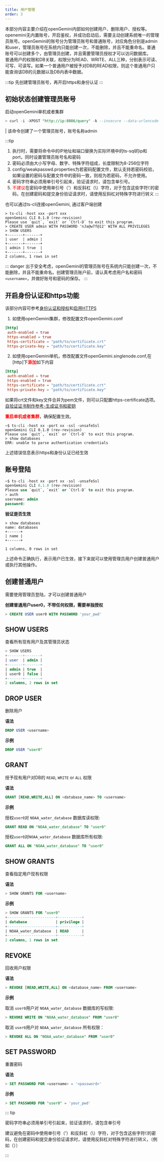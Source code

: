 ```yaml
---
title: 用户管理
order: 3
---
```


本部分内容主要介绍在openGemini内部如何创建用户、删除用户、授权等。  
openemini无内置账号，开启鉴权，并成功启动后，需要主动创建系统唯一的管理员账号。openGemini的账号分为管理员账号和普通账号，对应角色分别是admin和user，管理员账号在系统内只能创建一次，不能删除，并且不能重命名。普通账号可以创建多个，由管理员创建，并且需要管理员授权才可以访问数据库。  
普通用户的权限和DB关联，权限分为READ、WRITE、ALL三种，分别表示可读、可写、可读写。如果一个普通用户被授予对DB的READ权限，则这个普通用户只能查询该DB的元数据以及DB内表中数据。

:::tip
先创建管理员账号，再开启https和身份认证
:::

## 初始状态创建管理员账号
启动openGemini单机或者集群
```sql
> curl -i -XPOST "http://ip:8086/query" -k --insecure --data-urlencode "q=CREATE USER admin WITH PASSWORD 'admin-passwd' WITH ALL PRIVILEGES"
```
| 该命令创建了一个管理员账号，账号名称admin

:::tip
1. 执行时，需要将命令中的IP地址和端口替换为实际环境中的ts-sql的ip和port，同时设置管理员账号名和密码
2. 密码必须由大小写字母、数字、特殊字符组成，长度限制为8-256位字符
3. config/weakpasswd.properties为若密码配置文件，默认支持若密码校验，如果设置的密码与配置文件中的密码一致，则视为若密码，不允许使用。
4. 密码字符串必须用单引号引起来，验证请求时，请包含单引号。
5. <font color=red>不建议</font>在密码中使用单引号（‘）和反斜杠（\）字符，对于包含这些字符\’的密码，在创建密码和提交身份验证请求时，请使用反斜杠对特殊字符进行转义
:::

也可以通过ts-cli连接openGemini, 通过客户端创建
```shell
> ts-cli -host xxx -port xxx
openGemini CLI 0.1.0 (rev-revision)
Please use `quit`, `exit` or `Ctrl-D` to exit this program.
> CREATE USER admin WITH PASSWORD 'nJa@w7f@12' WITH ALL PRIVILEGES
> SHOW USERS
+-------+-------+
| user  | admin | 
+-------+-------+
| admin | true  |
+-------+-------+
2 columns, 1 rows in set
```
::: danger
出于安全考虑，openGemini的管理员账号在系统内只能创建一次，不能删除，并且不能重命名。创建管理员账户前，请认真考虑用户名和密码`<username>`，并做好账号和密码的保存。
:::

## 开启身份认证和https功能
该部分内容可参考[身份认证和授权](./authentication_and_authorization.md)和[启用HTTPS](./https.md)
1. 如使用openGemini集群，修改配置文件openGemini.conf
```toml
[http]
 auth-enabled = true
 https-enabled = true
 https-certificate = "path/to/certificate.crt"
 https-private-key = "path/to/certificate.key"
```
2. 如使用openGemini单机，修改配置文件openGemini.singlenode.conf,在[http]下<font color=red>**添加**</font>如下内容
```toml
[http]
 auth-enabled = true
 https-enabled = true
 https-certificate = "path/to/certificate.crt"
 https-private-key = "path/to/certificate.key"
```
如果将crt文件和key文件合并为pem文件，则可以只配置https-certificate选项。[自验证证书制作参考-生成证书和密钥](./https.md)

**<font color=red>重启单机或者集群</font>**，确保配置生效。  
```shell
~$ ts-cli -host xx -port xx -ssl -unsafeSsl
openGemini CLI 0.1.0 (rev-revision)
Please use `quit`, `exit` or `Ctrl-D` to exit this program.
> show databases
ERR: unable to parse authentication credentials
```
上述错误信息表示https和身份认证已经生效

## 账号登陆

```sql
~$ ts-cli -host xx -port xx -ssl -unsafeSsl
openGemini CLI 0.1.0 (rev-revision)
Please use `quit`, `exit` or `Ctrl-D` to exit this program.
> auth
username: admin  
password: 
```
**验证是否生效**
```shell
> show databases
name: databases
+------+
| name |
+------+

1 columns, 0 rows in set
```
上述命令正确执行，表示用户已生效，接下来就可以使用管理员用户创建普通用户或执行其他操作。

## 创建普通用户
需要使用管理员登陆，才可以创建普通用户

**创建普通用户user0，不带任何权限，需要单独授权**
```sql
> CREATE USER user0 WITH PASSWORD 'your_pwd'
```

## SHOW USERS
查看所有现有用户及其管理员状态

```sql
> SHOW USERS
+-------+-------+
| user  | admin |
+-------+-------+
| admin | true  |
| user0 | false |
+-------+-------+
2 columns, 2 rows in set
```

## DROP USER
删除用户

**语法**

```sql
DROP USER <username>
```

**示例**

```sql
DROP USER "user0"
```

## GRANT
授予现有用户对DB的 `READ`, `WRITE` or `ALL` 权限

**语法**

```sql
GRANT [READ,WRITE,ALL] ON <database_name> TO <username>
```

**示例**

授权`user0`对 `NOAA_water_database` 数据库读权限:

```sql
GRANT READ ON "NOAA_water_database" TO "user0"
```

授权`user0`对`NOAA_water_database` 数据库所有权限:

```sql
GRANT ALL ON "NOAA_water_database" TO "user0"
```

## SHOW GRANTS
查看指定用户现有权限

**语法**

```sql
> SHOW GRANTS FOR <username>
```

**示例**

```sql
> SHOW GRANTS FOR "user0"
+----------------------+-----------+
| database             | privilege |
+----------------------+-----------+
| NOAA_water_database  | READ      |
+----------------------+-----------+
2 columns, 1 rows in set
```

## REVOKE
回收用户权限

**语法**

```sql
> REVOKE [READ,WRITE,ALL] ON <database_name> FROM <username>
```

**示例**

取消 `user0`用户对 `NOAA_water_database` 数据库的写权限:

```sql
> REVOKE WRITE ON "NOAA_water_database" FROM "user0"
```

取消 `user0`用户对 `NOAA_water_database` 所有权限：

```sql
> REVOKE ALL ON "NOAA_water_database" FROM "user0"
```

## SET PASSWORD
重置密码

**语法**

```sql
> SET PASSWORD FOR <username> = '<password>'
```

**示例**

```sql
> SET PASSWORD FOR "user0" = 'your_pwd'
```

::: tip

密码字符串必须用单引号引起来，验证请求时，请包含单引号

建议避免在密码中使用单引号（‘）和反斜杠（\）字符，对于包含这些字符\’的密码，在创建密码和提交身份验证请求时，请使用反斜杠对特殊字符进行转义，（例如（））

:::
